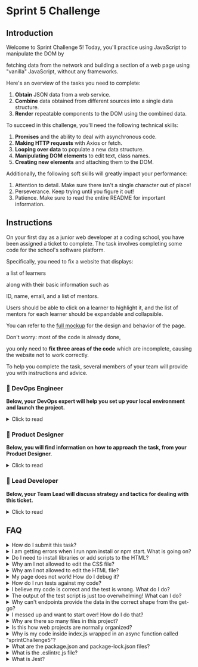 # Sprint 5 Challenge

## Introduction

Welcome to Sprint Challenge 5! Today, you'll practice using JavaScript to manipulate the DOM by 

fetching data from the network 
and 
building a section of a web page using "vanilla" JavaScript, without any frameworks.

Here's an overview of the tasks you need to complete:

1. **Obtain** JSON data from a web service.
1. **Combine** data obtained from different sources into a single data structure.
1. **Render** repeatable components to the DOM using the combined data.

To succeed in this challenge, you'll need the following technical skills:

1. **Promises** and the ability to deal with asynchronous code.
1. **Making HTTP requests** with Axios or fetch.
1. **Looping over data** to populate a new data structure.
1. **Manipulating DOM elements** to edit text, class names.
1. **Creating new elements** and attaching them to the DOM.

Additionally, the following soft skills will greatly impact your performance:

1. Attention to detail. Make sure there isn't a single character out of place!
1. Perseverance. Keep trying until you figure it out!
1. Patience. Make sure to read the entire README for important information.

## Instructions

On your first day as a junior web developer at a coding school, 
you have been assigned a ticket to complete. 
The task involves completing some code for the school's software platform.

Specifically, you need to fix a website that displays: 

a list of learners 

along with their basic information such as

ID, name, email, and a list of mentors.  

Users should be able to click on a learner to highlight it, 
and the list of mentors for each learner should be expandable and collapsible. 

You can refer to the 
[full mockup](https://w-s5-challenge.herokuapp.com/) for the design and behavior of the page.

Don't worry: most of the code is already done, 

you only need to **fix three areas of the code** which are incomplete, 
causing the website not to work correctly.

To help you complete the task, several members of your team will provide you with instructions and advice.

### 💾 DevOps Engineer

**Below, your DevOps expert will help you set up your local environment and launch the project.**

<details>
  <summary>Click to read</summary>

  ---

This is a **full-stack web application** that comprises both back-end and front-end components. If deployed to production, the back-end part would run in the cloud (think Amazon Web Services or Azure), while the front-end would execute inside the user's web browser (like Chrome for Android, or Firefox for desktop).

As a front-end engineer, your focus is mainly on: 

the files that load **on the user's device**. 

In this particular case, these files live inside the `frontend` folder. 

The `backend` folder contains a web server built in Node, 

but the project as a whole is managed as a Node application. 

As such, it contains a `package.json` file at the root, 
containing some meta-information like name and version, and a few useful scripts developers can use as they work on the app, like "npm test".

1. You will **clone this repository** to your computer, which will allow you to run the software locally for development and testing purposes.

1. You will navigate your terminal to the project folder **and execute `npm install`**. This will install the libraries declared inside `package.json`. Some of these packages are needed for the back-end to do its job of serving JSON data and front-end assets. Other libs help with things like testing and linting your code.

1. After successful installation you will run, in separate terminals, two of the scripts found inside `package.json`. To do this, **execute `npm start` in your first terminal, and `npm test` in your second**. On successful start, you will load the app in Chrome by **navigating the browser to `http://localhost:3003`**. The term "localhost" means "your machine", and the number is called a port, allowing multiple web servers to run on the same computer, with one server per port.

1. If you haven't already, install the [Eslint extension](https://marketplace.visualstudio.com/items?itemName=dbaeumer.vscode-eslint) for VSCode. It will highlight syntax errors and problems right inside your editor, which saves tons of time.

My job assisting you with local setup of the app is done! You will speak to our designer next.

  ---

</details>

### 🎨 Product Designer

**Below, you will find information on how to approach the task, from your Product Designer.**

<details>
  <summary>Click to read</summary>

  ---

Collaboration between a designer and a web developer can be very powerful. Designers excel at creating amazing user experiences and have a keen eye for beauty and usability, while developers are experts in the underlying technology of the product.

However, it's important to remember that **if a design for a feature exists, it's not a suggestion**. Your job as a web developer is to implement the design with as much fidelity as possible. While a developer might think they have a better way to arrange elements on the screen, the mocks and designs are the result of research and hard work. It's important to treat them with the respect they deserve.

It's crucial to use the readable texts designed for the user interface **verbatim**. If a design reads "Loading Doughnuts...", then "Loading _Your_ Doughnuts..." is incorrect. Attention to detail is critical!

There are other constraints and requirements that must be followed, such as sticking to certain class names or keeping the structure of the HTML a certain way **to avoid breaking the CSS**.

Fortunately, you have [a very detailed mock](https://w-s5-challenge.herokuapp.com/) that you can load in your browser and inspect in detail, which will make your job much easier. And don't worry, **you don't have to write any CSS** because it's already been taken care of!

  ---

</details>

### 🥷 Lead Developer

**Below, your Team Lead will discuss strategy and tactics for dealing with this ticket.**

<details>
  <summary>Click to read</summary>

  ---

Hey! Let's make sure you're up to speed with your **action items so far**. 

- [x] The app is installed on your machine, with both `start` and `test` scripts running in terminals.
- [x] You studied the [mock](https://w-s5-challenge.herokuapp.com/) in the Elements tab of Dev Tools. 
- [x] You saw how some text contents and some class names change as the user clicks around. <!-- 

Awesome! Our back-end engineer says that the JSON data needed to build the Learner Cards comes from two endpoints:

- Endpoint A [GET] <http://localhost:3003/api/learners> 
- Endpoint B [GET] <http://localhost:3003/api/mentors>

❗ You should stop now, and **try out both endpoints using Postman**, to see what they return. <!-- 

❗ Here's the tricky thing: each learner has a short list of mentors, but the response from Endpoint A only identifies the mentors by their ID numbers. This means you will need to match the mentor IDs from Endpoint A with the real names of the mentors, found in the response from Endpoint B.

❗ Only make changes to the [index.js](./frontend/index.js) file, and only in the areas marked TASK 1, TASK 2, TASK 3.

❗ Now open [index.js](./frontend/index.js) and find your tasks! Find a brief description of each task below.

Reach out if you get too stuck, and have fun!

**TASK 1:**

For fetching, just **await** the Axios request to Endpoint A, and then await the request to Endpoint B. (_Optionally_, you can use `Promise.all` to handle both requests. We do not need the data from request A in order to _start_ request B, so the requests can happen concurrently instead of back-to-back.)

**TASK 2:**

Once you have the data from Endpoints A and B stored inside variables called `learners` and `mentors`, check that this data matches what you saw in Postman, and then **use your JavaScript skills** to combine the two lists into a single data structure** called `learners` that is comfortable to work with. This data structure **must** look like this:

```js
// the variable holding the combined data must be called `learners`
[
  // etc
  {
    id: 22,
    email:"mickey.mouse@example.com",
    fullName: "Mickey Mouse",
    mentors: ['James Gosling', 'Mary Shaw'] // ❗ actual names instead of IDs!
  },
  // etc
]
```

**TASK 3:**

Once you have the data in the right shape, scroll down to TASK 3 and find the `card`, `heading`, `email`, `mentorsHeading`, `mentorsList` elements nice and ready to receive their initial text content and class names. Use **your DOM manipulation skills** to flesh out these DOM elements so that they match exactly what you see in the DOM of the mock site. Use the Elements tab of the browser to check the initial class names of the elements in the mock.

You will also need to loop over the mentor names, and create an `li` element for each of the mentors, and append it to its parent, the `ul` element. Once this is done correctly, your site should match the mock site exactly!

  ---

</details>

## FAQ

<details>
  <summary>How do I submit this task?</summary>

You submit via Codegrade. Check the assignment page on your learning platform.

</details>

<details>
  <summary>I am getting errors when I run npm install or npm start. What is going on?</summary>

This project requires Node correctly installed on your computer in order to work. Your learning materials should have covered installation of Node. Sometimes Node can be installed but mis-configured. You can try executing `npm run fixit` (check `package.json` to see what this does), but if Node errors are recurrent, it indicates something wrong with your machine or configuration, in which case you should request assistance from Staff.

</details>

<details>
  <summary>Do I need to install libraries or add scripts to the HTML?</summary>

No. Everything you need should be installed already, including Axios.

</details>

<details>
  <summary>Why am I not allowed to edit the CSS file?</summary>

The CSS is the domain of a different team, and in this particular project we're not supposed to touch it. Do not use inline styles to get around this limitation! It will only make the CSS team angry. And believe us, you want CSS specialists happy because they can write CSS twenty times faster than you.

</details>

<details>
  <summary>Why am I not allowed to edit the HTML file?</summary>

This particular part of the product is a Single Page Application, so the HTML is mostly empty and the page is generated automatically using JavaScript. We would not want to manually edit HTML files in a website that changed all the time! It would be untenable.

</details>

<details>
  <summary>My page does not work! How do I debug it?</summary>

Save your changes, and reload the site in Chrome. If you have a syntax problem in your code, the app will print error messages in the Console. Focus on the first message. Place console logs right before the crash site (errors usually inform of the line number where the problem is originating) and see if your variables contain the data you think they do. If there are no errors but the page is not doing what it's supposed to, the debugging technique is similar: put console logs to ensure that the code you are working on is actually executing, and to check that all variables in the area hold the correct data.

</details>

<details>
  <summary>How do I run tests against my code?</summary>

Execute `npm test` in your terminal. These are the same tests that execute inside Codegrade. Although this never crossed your mind, tampering with the test file won't change your score, because Codegrade uses a pristine copy of the original test file, `mvp.test.js`. If a particular test is giving you grief, don't jump straight to the code to try and fix it. Go to Chrome first, and make sure you can replicate the problem there. A problem we can reliably replicate is a problem mostly fixed.

</details>

<details>
  <summary>I believe my code is correct and the test is wrong. What do I do?</summary>

On occasion the test runner will get stuck. Use CTRL-C to kill the tests, and then `npm test` to launch them again. Try to reproduce the problem the test is complaining about by interacting with the site in Chrome, and do not code "to make the test happy". Code so that **your app does exactly what the mock does**. The tests are there for confirmation. Although it's possible that a particular test be flawed, statistically it's more likely that the bug is in your own code. If the problem persists, please request assistance from Staff.

</details>

<details>
  <summary>The output of the test script is just too overwhelming! What can I do?</summary>

If you need to disable all tests except the one you are focusing on, edit the `mvp.test.js` file and, as an example, change `test('👉 focus on this', () => { etc })` to be `test.only('👉 focus on this', () => { etc })`. (Note the "only".) This won't affect Codegrade, because Codegrade runs its own version of the tests.

</details>

<details>
  <summary>Why can't endpoints provide the data in the correct shape from the get-go?</summary>

As web developers, we often don't have control over our sources of data, and it's common to have to combine JSON from various sources into a data structure that works for the front-end. Even if the endpoints were under our control, and the back-end team were willing to build a new endpoint or improve existing ones, bug fixes and features sometimes can't wait that long.

</details>

<details>
  <summary>I messed up and want to start over! How do I do that?</summary>

**Do NOT delete your repository from GitHub!** Instead, commit _frequently_ as you work. Make a commit whenever you achieve _anything_ and the app isn't crashing in Chrome. This in practice creates restore points you can use should you wreak havoc with your app. If you find yourself in a mess, use `git reset --hard` to simply discard all changes to your code since your last commit. If you are dead-set on restarting the challenge from scratch, you can do this with Git as well, but it is advised that you request assistance from Staff.

</details>

<details>
  <summary>Why are there so many files in this project?</summary>

Although a small, "old-fashioned" website might be made of just HTML, CSS and JS files, these days we mostly manage projects with Node and its package manager, NPM. Node apps typically have a `package.json` file and several other configuration files placed at the root of the project. This project also includes automated tests and a web server, which adds a little bit of extra complexity and files.

</details>

<details>
  <summary>Is this how web projects are normally organized?</summary>

Web projects can be organized in a million ways, there aren't many standards. Some developers like it like this, while others prefer to use opinionated frameworks, which do a lot of magic but prescribe that folders and files be structured and named just so.

</details>

<details>
  <summary>Why is my code inside index.js wrapped in an async function called "sprintChallenge5"?</summary>

This way we can easily import your code as a single function in the `mvp.test.js` test suite. The export syntax is at the bottom of `index.js`. The function declaration is prefixed by the `async` keyword to allow you to use `await` inside it.

</details>

<details>
  <summary>What are the package.json and package-lock.json files?</summary>

The `package.json` file contains meta-information about the project like its version number, scripts that the developer can execute, and a list of the dependencies that are downloaded when you execute `npm install`. There can be some wiggle room to allow newer versions of the dependencies to be installed, so the `package-lock.json` file, when present, makes sure the exact same versions of everything are used every time the project is installed from scratch.

</details>

<details>
  <summary>What is the .eslintrc.js file?</summary>

This file works in combination with the Eslint extension for VSCode to highlight syntax errors and problems in your code. By editing this file you can customize your linting rules.

</details>

<details>
  <summary>What is Jest?</summary>

Jest is a framework that allows you to write tests and execute them, to alert you very quickly of problems with the code. Jest can do in seconds what an entire Quality Assurance team would take hours or even days. In the context of the Sprint Challenge, Jest is used to check your code against specification and give you a grade (% of tests passing).

</details>
